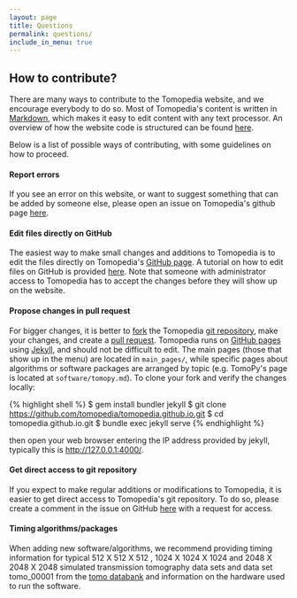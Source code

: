 ```yaml
---
layout: page
title: Questions
permalink: questions/
include_in_menu: true
---
```


## How to contribute?

There are many ways to contribute to the Tomopedia website, and we encourage
everybody to do so. Most of Tomopedia's content is written in [Markdown](https://en.wikipedia.org/wiki/Markdown),
which makes it easy to edit content with any text processor. An overview of
how the website code is structured can be found [here](https://github.com/tomopedia/tomopedia.github.io/blob/master/README.md).

Below is a list of possible ways of contributing, with some
guidelines on how to proceed.

#### Report errors
If you see an error on this website, or want to suggest something that can
be added by someone else, please open an issue on Tomopedia's github page [here](https://www.github.com/tomopedia/tomopedia.github.io/issues).

#### Edit files directly on GitHub
The easiest way to make small changes and additions to Tomopedia is to edit the
files directly on Tomopedia's [GitHub page](https://www.github.com/tomopedia/tomopedia.github.io/).
A tutorial on how to edit files on GitHub is provided [here](https://help.github.com/articles/editing-files-in-another-user-s-repository/).
Note that someone with administrator access to Tomopedia has to accept the changes
before they will show up on the website.

#### Propose changes in pull request
For bigger changes, it is better to [fork](https://help.github.com/articles/fork-a-repo/)
the Tomopedia [git repository](https://github.com/tomopedia/tomopedia.github.io),
make your changes, and create a [pull request](https://help.github.com/articles/creating-a-pull-request/).
Tomopedia runs on [GitHub pages](https://help.github.com/categories/github-pages-basics/) using [Jekyll](https://jekyllrb.com/),
and should not be difficult to edit. The main pages (those that show up in the menu)
are located in `main_pages/`, while specific pages about algorithms or software
packages are arranged by topic (e.g. TomoPy's page is located at `software/tomopy.md`).
To clone your fork and verify the changes locally:

{% highlight shell %}
$ gem install bundler jekyll
$ git clone https://github.com/tomopedia/tomopedia.github.io.git
$ cd tomopedia.github.io.git
$ bundle exec jekyll serve
{% endhighlight %}

then open your web browser entering the IP address provided by jekyll, typically this is http://127.0.0.1:4000/.

#### Get direct access to git repository
If you expect to make regular additions or modifications to Tomopedia, it is
easier to get direct access to Tomopedia's git repository. To do so, please
create a comment in the issue on GitHub [here](https://github.com/tomopedia/tomopedia.github.io/issues/3)
with a request for access.

#### Timing algorithms/packages
When adding new software/algorithms, we recommend providing timing information for typical 512 X 512 X 512 , 1024 X 1024 X 1024 and 2048 X 2048 X 2048 simulated transmission tomography data sets and data set tomo_00001 from the [tomo databank](https://tomobank.readthedocs.io/en/latest/source/data/docs.data.roundrobin.html) and information on the hardware used to run the software.  

